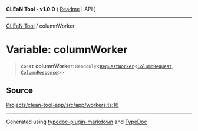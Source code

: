 **CLEaN Tool - v1.0.0** ( [Readme](../README.md) \| API )

***

[CLEaN Tool](../exports.md) / columnWorker

# Variable: columnWorker

> **`const`** **columnWorker**: `Readonly`\<[`RequestWorker`](../interfaces/RequestWorker.md)\<[`ColumnRequest`](../type-aliases/ColumnRequest.md), [`ColumnResponse`](../type-aliases/ColumnResponse.md)\>\>

## Source

[Projects/clean-tool-app/src/app/workers.ts:16](https://github.com/yuckyh/clean-tool-app/)

***

Generated using [typedoc-plugin-markdown](https://www.npmjs.com/package/typedoc-plugin-markdown) and [TypeDoc](https://typedoc.org/)
